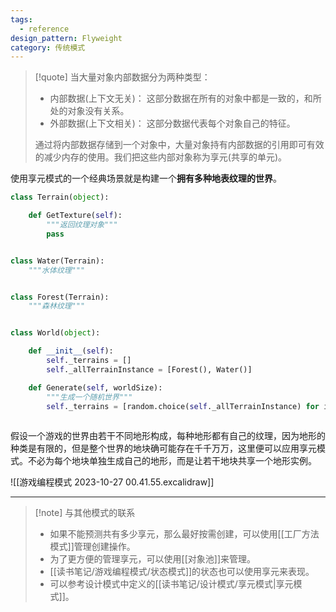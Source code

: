 ```yaml
---
tags:
  - reference
design_pattern: Flyweight
category: 传统模式
---
```

> [!quote]
> 当大量对象内部数据分为两种类型：
>
> - 内部数据(上下文无关)： 这部分数据在所有的对象中都是一致的，和所处的对象没有关系。
> - 外部数据(上下文相关)： 这部分数据代表每个对象自己的特征。
>
> 通过将内部数据存储到一个对象中，大量对象持有内部数据的引用即可有效的减少内存的使用。我们把这些内部对象称为享元(共享的单元)。

使用享元模式的一个经典场景就是构建一个**拥有多种地表纹理的世界**。

```python
class Terrain(object):

	def GetTexture(self):
		"""返回纹理对象"""
		pass


class Water(Terrain):
	"""水体纹理"""


class Forest(Terrain):
	"""森林纹理"""


class World(object):

	def __init__(self):
		self._terrains = []
		self._allTerrainInstance = [Forest(), Water()]

	def Generate(self, worldSize):
		"""生成一个随机世界"""
		self._terrains = [random.choice(self._allTerrainInstance) for i in range(worldSize)]
			
```

假设一个游戏的世界由若干不同地形构成，每种地形都有自己的纹理，因为地形的种类是有限的，但是整个世界的地块确可能存在千千万万，这里便可以应用享元模式。不必为每个地块单独生成自己的地形，而是让若干地块共享一个地形实例。

![[游戏编程模式 2023-10-27 00.41.55.excalidraw]]

---

> [!note] 与其他模式的联系
> - 如果不能预测共有多少享元，那么最好按需创建，可以使用[[工厂方法模式]]管理创建操作。
> - 为了更方便的管理享元，可以使用[[对象池]]来管理。
> - [[读书笔记/游戏编程模式/状态模式]]的状态也可以使用享元来表现。
> - 可以参考设计模式中定义的[[读书笔记/设计模式/享元模式|享元模式]]。